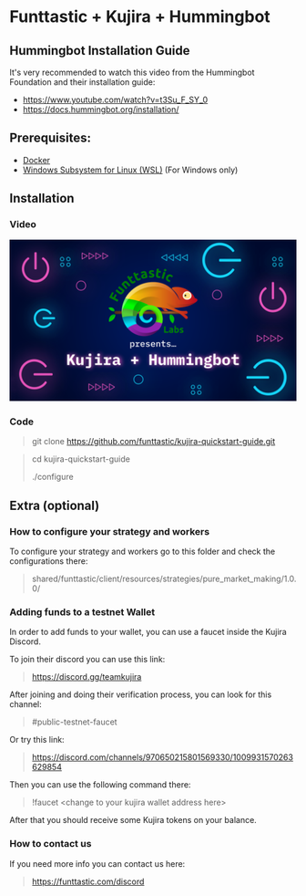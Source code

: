 # Funttastic + Kujira + Hummingbot

## Hummingbot Installation Guide
It's very recommended to watch this video from the Hummingbot Foundation and their installation guide:
 - <a href="https://www.youtube.com/watch?v=t3Su_F_SY_0" target="_blank">https://www.youtube.com/watch?v=t3Su_F_SY_0</a>
 - <a href="https://docs.hummingbot.org/installation/" target="_blank">https://docs.hummingbot.org/installation/</a>

## Prerequisites:
- <a href="https://docs.docker.com/engine/install/" target="_blank">Docker</a>
- <a href="https://learn.microsoft.com/en-us/windows/wsl/install" target="_blank">Windows Subsystem for Linux (WSL)</a> (For Windows only)

## Installation

### Video
<a href="http://www.youtube.com/watch?v=t3Su_F_SY_0" target="_blank">![Video Tutorial](resources/images/Funttastic_Kujira__Hummingbot.png)</a>
### Code

> git clone <a href="https://github.com/funttastic/kujira-quickstart-guide.git" target="_blank">https://github.com/funttastic/kujira-quickstart-guide.git</a>

> cd kujira-quickstart-guide
> 
> ./configure

## Extra (optional)

### How to configure your strategy and workers

To configure your strategy and workers go to this folder and check the configurations there:

> shared/funttastic/client/resources/strategies/pure_market_making/1.0.0/

### Adding funds to a testnet Wallet

In order to add funds to your wallet, you can use a faucet inside the Kujira Discord.

To join their discord you can use this link:

> <a href="https://discord.gg/teamkujira" target="_blank">https://discord.gg/teamkujira</a>

After joining and doing their verification process, you can look for this channel:

> #public-testnet-faucet

Or try this link:

> <a href="https://discord.com/channels/970650215801569330/1009931570263629854" target="_blank">https://discord.com/channels/970650215801569330/1009931570263629854</a>

Then you can use the following command there:

> !faucet &lt;change to your kujira wallet address here&gt;

After that you should receive some Kujira tokens on your balance.

### How to contact us
If you need more info you can contact us here:

> <a href="https://funttastic.com/discord" target="_blank">https://funttastic.com/discord</a>
